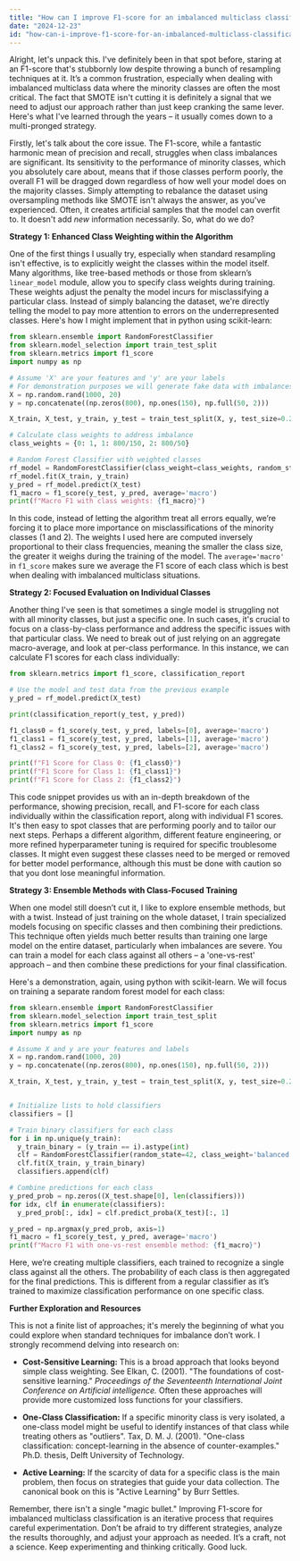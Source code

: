 ```yaml
---
title: "How can I improve F1-score for an imbalanced multiclass classification problem, despite SMOTE not yielding satisfactory results?"
date: "2024-12-23"
id: "how-can-i-improve-f1-score-for-an-imbalanced-multiclass-classification-problem-despite-smote-not-yielding-satisfactory-results"
---
```


Alright, let's unpack this. I've definitely been in that spot before, staring at an F1-score that's stubbornly low despite throwing a bunch of resampling techniques at it. It’s a common frustration, especially when dealing with imbalanced multiclass data where the minority classes are often the most critical. The fact that SMOTE isn't cutting it is definitely a signal that we need to adjust our approach rather than just keep cranking the same lever. Here's what I've learned through the years – it usually comes down to a multi-pronged strategy.

Firstly, let's talk about the core issue. The F1-score, while a fantastic harmonic mean of precision and recall, struggles when class imbalances are significant. Its sensitivity to the performance of minority classes, which you absolutely care about, means that if those classes perform poorly, the overall F1 will be dragged down regardless of how well your model does on the majority classes. Simply attempting to rebalance the dataset using oversampling methods like SMOTE isn't always the answer, as you've experienced. Often, it creates artificial samples that the model can overfit to. It doesn't add *new* information necessarily. So, what do we do?

**Strategy 1: Enhanced Class Weighting within the Algorithm**

One of the first things I usually try, especially when standard resampling isn't effective, is to explicitly weight the classes within the model itself. Many algorithms, like tree-based methods or those from sklearn’s `linear_model` module, allow you to specify class weights during training. These weights adjust the penalty the model incurs for misclassifying a particular class. Instead of simply balancing the dataset, we're directly telling the model to pay more attention to errors on the underrepresented classes. Here's how I might implement that in python using scikit-learn:

```python
from sklearn.ensemble import RandomForestClassifier
from sklearn.model_selection import train_test_split
from sklearn.metrics import f1_score
import numpy as np

# Assume 'X' are your features and 'y' are your labels
# For demonstration purposes we will generate fake data with imbalances.
X = np.random.rand(1000, 20)
y = np.concatenate((np.zeros(800), np.ones(150), np.full(50, 2)))

X_train, X_test, y_train, y_test = train_test_split(X, y, test_size=0.2, random_state=42)

# Calculate class weights to address imbalance
class_weights = {0: 1, 1: 800/150, 2: 800/50}

# Random Forest Classifier with weighted classes
rf_model = RandomForestClassifier(class_weight=class_weights, random_state=42)
rf_model.fit(X_train, y_train)
y_pred = rf_model.predict(X_test)
f1_macro = f1_score(y_test, y_pred, average='macro')
print(f"Macro F1 with class weights: {f1_macro}")
```

In this code, instead of letting the algorithm treat all errors equally, we’re forcing it to place more importance on misclassifications of the minority classes (1 and 2). The weights I used here are computed inversely proportional to their class frequencies, meaning the smaller the class size, the greater it weighs during the training of the model. The `average='macro'` in `f1_score` makes sure we average the F1 score of each class which is best when dealing with imbalanced multiclass situations.

**Strategy 2: Focused Evaluation on Individual Classes**

Another thing I've seen is that sometimes a single model is struggling not with all minority classes, but just a specific one. In such cases, it's crucial to focus on a class-by-class performance and address the specific issues with that particular class. We need to break out of just relying on an aggregate macro-average, and look at per-class performance. In this instance, we can calculate F1 scores for each class individually:

```python
from sklearn.metrics import f1_score, classification_report

# Use the model and test data from the previous example
y_pred = rf_model.predict(X_test)

print(classification_report(y_test, y_pred))

f1_class0 = f1_score(y_test, y_pred, labels=[0], average='macro')
f1_class1 = f1_score(y_test, y_pred, labels=[1], average='macro')
f1_class2 = f1_score(y_test, y_pred, labels=[2], average='macro')

print(f"F1 Score for Class 0: {f1_class0}")
print(f"F1 Score for Class 1: {f1_class1}")
print(f"F1 Score for Class 2: {f1_class2}")
```

This code snippet provides us with an in-depth breakdown of the performance, showing precision, recall, and F1-score for each class individually within the classification report, along with individual F1 scores. It's then easy to spot classes that are performing poorly and to tailor our next steps. Perhaps a different algorithm, different feature engineering, or more refined hyperparameter tuning is required for specific troublesome classes. It might even suggest these classes need to be merged or removed for better model performance, although this must be done with caution so that you dont lose meaningful information.

**Strategy 3: Ensemble Methods with Class-Focused Training**

When one model still doesn’t cut it, I like to explore ensemble methods, but with a twist. Instead of just training on the whole dataset, I train specialized models focusing on specific classes and then combining their predictions. This technique often yields much better results than training one large model on the entire dataset, particularly when imbalances are severe. You can train a model for each class against all others – a 'one-vs-rest' approach – and then combine these predictions for your final classification.

Here's a demonstration, again, using python with scikit-learn. We will focus on training a separate random forest model for each class:

```python
from sklearn.ensemble import RandomForestClassifier
from sklearn.model_selection import train_test_split
from sklearn.metrics import f1_score
import numpy as np

# Assume X and y are your features and labels
X = np.random.rand(1000, 20)
y = np.concatenate((np.zeros(800), np.ones(150), np.full(50, 2)))

X_train, X_test, y_train, y_test = train_test_split(X, y, test_size=0.2, random_state=42)


# Initialize lists to hold classifiers
classifiers = []

# Train binary classifiers for each class
for i in np.unique(y_train):
  y_train_binary = (y_train == i).astype(int)
  clf = RandomForestClassifier(random_state=42, class_weight='balanced')
  clf.fit(X_train, y_train_binary)
  classifiers.append(clf)

# Combine predictions for each class
y_pred_prob = np.zeros((X_test.shape[0], len(classifiers)))
for idx, clf in enumerate(classifiers):
  y_pred_prob[:, idx] = clf.predict_proba(X_test)[:, 1]

y_pred = np.argmax(y_pred_prob, axis=1)
f1_macro = f1_score(y_test, y_pred, average='macro')
print(f"Macro F1 with one-vs-rest ensemble method: {f1_macro}")
```

Here, we’re creating multiple classifiers, each trained to recognize a single class against all the others. The probability of each class is then aggregated for the final predictions. This is different from a regular classifier as it’s trained to maximize classification performance on one specific class.

**Further Exploration and Resources**

This is not a finite list of approaches; it's merely the beginning of what you could explore when standard techniques for imbalance don’t work. I strongly recommend delving into research on:

*   **Cost-Sensitive Learning:** This is a broad approach that looks beyond simple class weighting. See Elkan, C. (2001). "The foundations of cost-sensitive learning." *Proceedings of the Seventeenth International Joint Conference on Artificial intelligence.* Often these approaches will provide more customized loss functions for your classifiers.

*   **One-Class Classification:** If a specific minority class is very isolated, a one-class model might be useful to identify instances of that class while treating others as "outliers". Tax, D. M. J. (2001). "One-class classification: concept-learning in the absence of counter-examples." Ph.D. thesis, Delft University of Technology.

*   **Active Learning:** If the scarcity of data for a specific class is the main problem, then focus on strategies that guide your data collection. The canonical book on this is "Active Learning" by Burr Settles.

Remember, there isn't a single "magic bullet." Improving F1-score for imbalanced multiclass classification is an iterative process that requires careful experimentation. Don’t be afraid to try different strategies, analyze the results thoroughly, and adjust your approach as needed. It’s a craft, not a science. Keep experimenting and thinking critically. Good luck.
